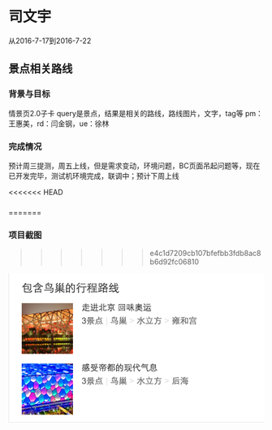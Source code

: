 # 司文宇

从2016-7-17到2016-7-22

## 景点相关路线

### 背景与目标
 情景页2.0子卡
 query是景点，结果是相关的路线，路线图片，文字，tag等
 pm：王惠美，rd：闫金钢，ue：徐林

### 完成情况
 预计周三提测，周五上线，但是需求变动，环境问题，BC页面吊起问题等，现在已开发完毕，测试机环境完成，联调中；预计下周上线

<<<<<<< HEAD
###
=======
### 项目截图

>>>>>>> e4c1d7209cb107bfefbb3fdb8ac8b6d92fc06810


![效果图](img/siwenyu/siwenyu.png)


